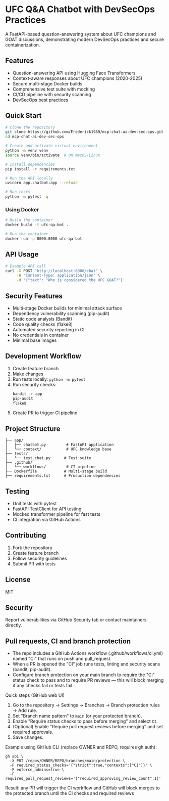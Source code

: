 # UFC Q&A Chatbot with DevSecOps Practices

A FastAPI-based question-answering system about UFC champions and GOAT discussions, demonstrating modern DevSecOps practices and secure containerization.

## Features

- Question-answering API using Hugging Face Transformers
- Context-aware responses about UFC champions (2020-2025)
- Secure multi-stage Docker builds
- Comprehensive test suite with mocking
- CI/CD pipeline with security scanning
- DevSecOps best practices

## Quick Start

```bash
# Clone the repository
git clone https://github.com/Frederick1989/mcp-chat-ai-dev-sec-ops.git
cd mcp-chat-ai-dev-sec-ops

# Create and activate virtual environment
python -m venv venv
source venv/bin/activate  # On macOS/Linux

# Install dependencies
pip install -r requirements.txt

# Run the API locally
uvicorn app.chatbot:app --reload

# Run tests
python -m pytest -q
```

### Using Docker

```bash
# Build the container
docker build -t ufc-qa-bot .

# Run the container
docker run -p 8000:8000 ufc-qa-bot
```

## API Usage

```bash
# Example API call
curl -X POST "http://localhost:8000/chat" \
     -H "Content-Type: application/json" \
     -d '{"text": "Who is considered the UFC GOAT?"}'
```

## Security Features

- Multi-stage Docker builds for minimal attack surface
- Dependency vulnerability scanning (pip-audit)
- Static code analysis (Bandit)
- Code quality checks (flake8)
- Automated security reporting in CI
- No credentials in container
- Minimal base images

## Development Workflow

1. Create feature branch
2. Make changes
3. Run tests locally: `python -m pytest`
4. Run security checks:
   ```bash
   bandit -r app
   pip-audit
   flake8
   ```
5. Create PR to trigger CI pipeline

## Project Structure

```
├── app/
│   ├── chatbot.py         # FastAPI application
│   └── context/           # UFC knowledge base
├── tests/
│   └── test_chat.py      # Test suite
├── .github/
│   └── workflows/         # CI pipeline
├── Dockerfile            # Multi-stage build
├── requirements.txt      # Production dependencies
```

## Testing

- Unit tests with pytest
- FastAPI TestClient for API testing
- Mocked transformer pipeline for fast tests
- CI integration via GitHub Actions

## Contributing

1. Fork the repository
2. Create feature branch
3. Follow security guidelines
4. Submit PR with tests

## License

MIT

## Security

Report vulnerabilities via GitHub Security tab or contact maintainers directly.

## Pull requests, CI and branch protection
- The repo includes a GitHub Actions workflow (.github/workflows/ci.yml) named "CI" that runs on push and pull_request.
- When a PR is opened the "CI" job runs tests, linting and security scans (bandit, pip-audit).  
- Configure branch protection on your main branch to require the "CI" status check to pass and to require PR reviews — this will block merging if any checks fail or tests fail.

Quick steps (GitHub web UI)
1. Go to the repository → Settings → Branches → Branch protection rules → Add rule.
2. Set "Branch name pattern" to `main` (or your protected branch).
3. Enable "Require status checks to pass before merging" and select `CI`.
4. (Optional) Enable "Require pull request reviews before merging" and set required approvals.
5. Save changes.

Example using GitHub CLI (replace OWNER and REPO, requires gh auth):
```shell
gh api \
  -X PUT /repos/OWNER/REPO/branches/main/protection \
  -F required_status_checks='{"strict":true,"contexts":["CI"]}' \
  -F enforce_admins=true \
  -F required_pull_request_reviews='{"required_approving_review_count":1}'
```

Result: any PR will trigger the CI workflow and GitHub will block merges to the protected branch until the CI checks and required reviews